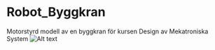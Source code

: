 # Robot_Byggkran
Motorstyrd modell av en byggkran för kursen Design av Mekatroniska System
![Alt text](relative/kran.jpg?raw=true "Title")
